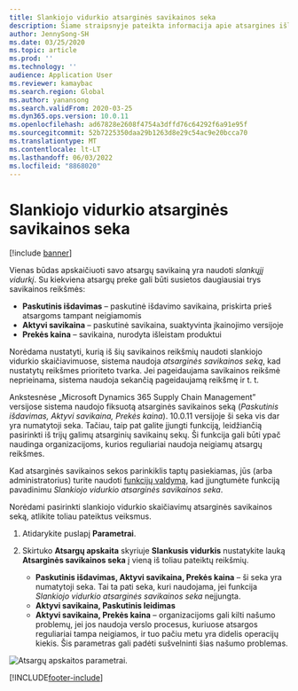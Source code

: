 ```yaml
---
title: Slankiojo vidurkio atsarginės savikainos seka
description: Šiame straipsnyje pateikta informacija apie atsargines išlaidų sekas, skirtas "Microsoft" slankusio vidurkio skaičiavimams Dynamics 365 Supply Chain Management.
author: JennySong-SH
ms.date: 03/25/2020
ms.topic: article
ms.prod: ''
ms.technology: ''
audience: Application User
ms.reviewer: kamaybac
ms.search.region: Global
ms.author: yanansong
ms.search.validFrom: 2020-03-25
ms.dyn365.ops.version: 10.0.11
ms.openlocfilehash: ad67828e2608f4754a3dffd76c64292f6a91e95f
ms.sourcegitcommit: 52b7225350daa29b1263d8e29c54ac9e20bcca70
ms.translationtype: MT
ms.contentlocale: lt-LT
ms.lasthandoff: 06/03/2022
ms.locfileid: "8868020"
---
```

# <a name="moving-average-fallback-cost-sequence"></a>Slankiojo vidurkio atsarginės savikainos seka

[!include [banner](../includes/banner.md)]

Vienas būdas apskaičiuoti savo atsargų savikainą yra naudoti _slankųjį vidurkį_. Su kiekviena atsargų preke gali būti susietos daugiausiai trys savikainos reikšmės:

- **Paskutinis išdavimas** – paskutinė išdavimo savikaina, priskirta prieš atsargoms tampant neigiamomis
- **Aktyvi savikaina** – paskutinė savikaina, suaktyvinta įkainojimo versijoje
- **Prekės kaina** – savikaina, nurodyta išleistam produktui

Norėdama nustatyti, kurią iš šių savikainos reikšmių naudoti slankiojo vidurkio skaičiavimuose, sistema naudoja _atsarginės savikainos seką_, kad nustatytų reikšmes prioriteto tvarka. Jei pageidaujama savikainos reikšmė neprieinama, sistema naudoja sekančią pageidaujamą reikšmę ir t. t.

Ankstesnėse „Microsoft Dynamics 365 Supply Chain Management” versijose sistema naudojo fiksuotą atsarginės savikainos seką (_Paskutinis išdavimas, Aktyvi savikaina, Prekės kaina_). 10.0.11 versijoje ši seka vis dar yra numatytoji seka. Tačiau, taip pat galite įjungti funkciją, leidžiančią pasirinkti iš trijų galimų atsarginių savikainų sekų. Ši funkcija gali būti ypač naudinga organizacijoms, kurios reguliariai naudoja neigiamų atsargų reikšmes.

Kad atsarginės savikainos sekos parinkiklis taptų pasiekiamas, jūs (arba administratorius) turite naudoti [funkcijų valdymą](../../fin-ops-core/fin-ops/get-started/feature-management/feature-management-overview.md), kad įjungtumėte funkciją pavadinimu _Slankiojo vidurkio atsarginės savikainos seka_.

Norėdami pasirinkti slankiojo vidurkio skaičiavimų atsarginės savikainos seką, atlikite toliau pateiktus veiksmus.

1. Atidarykite puslapį **Parametrai**.
2. Skirtuko **Atsargų apskaita** skyriuje **Slankusis vidurkis** nustatykite lauką **Atsarginės savikainos seka** į vieną iš toliau pateiktų reikšmių.

    - **Paskutinis išdavimas, Aktyvi savikaina, Prekės kaina** – ši seka yra numatytoji seka. Tai ta pati seka, kuri naudojama, jei funkcija _Slankiojo vidurkio atsarginės savikainos seka_ neįjungta.
    - **Aktyvi savikaina, Paskutinis leidimas**
    - **Aktyvi savikaina, Prekės kaina** – organizacijoms gali kilti našumo problemų, jei jos naudoja verslo procesus, kuriuose atsargos reguliariai tampa neigiamos, ir tuo pačiu metu yra didelis operacijų kiekis. Šis parametras gali padėti sušvelninti šias našumo problemas.

![Atsargų apskaitos parametrai.](media/inventory-accounting-parameters.png "Atsargų apskaitos parametrai")


[!INCLUDE[footer-include](../../includes/footer-banner.md)]